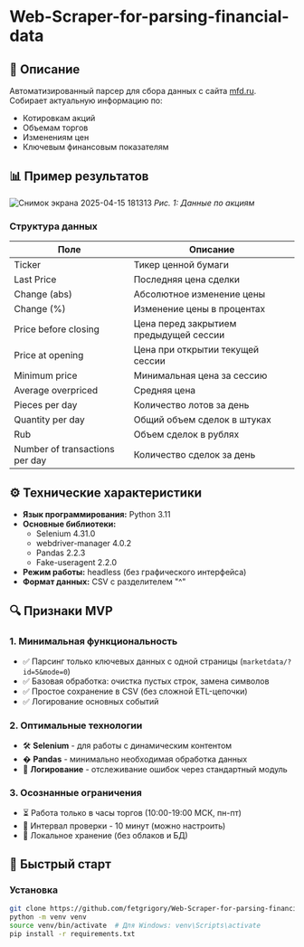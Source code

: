 # Web-Scraper-for-parsing-financial-data

## 📌 Описание
Автоматизированный парсер для сбора данных с сайта [mfd.ru](https://mfd.ru/marketdata/?id=5&mode=0). Собирает актуальную информацию по:
- Котировкам акций
- Объемам торгов
- Изменениям цен
- Ключевым финансовым показателям

## 📊 Пример результатов
![Снимок экрана 2025-04-15 181313](https://github.com/user-attachments/assets/c56b828c-611a-4711-8c76-8b17dce7b690)
*Рис. 1: Данные по акциям*

### Структура данных
Поле | Описание
-----|---------
Ticker | Тикер ценной бумаги
Last Price | Последняя цена сделки
Change (abs)|  Абсолютное изменение цены
Change (%) | Изменение цены в процентах
Price before closing | Цена перед закрытием предыдущей сессии
Price at opening |  Цена при открытии текущей сессии
Minimum price |   Минимальная цена за сессию
Average overpriced |    Средняя цена
Pieces per day |    Количество лотов за день
Quantity per day | Общий объем сделок в штуках
Rub         | Объем сделок в рублях
Number of transactions per day | Количество сделок за день
## ⚙️ Технические характеристики
- **Язык программирования:** Python 3.11
- **Основные библиотеки:**
  - Selenium 4.31.0
  - webdriver-manager 4.0.2
  - Pandas 2.2.3
  - Fake-useragent 2.2.0
- **Режим работы:** headless (без графического интерфейса)
- **Формат данных:** CSV с разделителем "^"
## 🔍 Признаки MVP
### 1. Минимальная функциональность
- ✅ Парсинг только ключевых данных с одной страницы (`marketdata/?id=5&mode=0`)  
- ✅ Базовая обработка: очистка пустых строк, замена символов  
- ✅ Простое сохранение в CSV (без сложной ETL-цепочки)  
- ✅ Логирование основных событий  

### 2. Оптимальные технологии
- 🛠 **Selenium** - для работы с динамическим контентом  
- � **Pandas** - минимально необходимая обработка данных  
- 📝 **Логирование** - отслеживание ошибок через стандартный модуль  

### 3. Осознанные ограничения
- ⏳ Работа только в часы торгов (10:00-19:00 МСК, пн-пт)  
- 🔄 Интервал проверки - 10 минут (можно настроить)  
- 📂 Локальное хранение (без облаков и БД)  

## 🚀 Быстрый старт

### Установка
```bash
git clone https://github.com/fetgrigory/Web-Scraper-for-parsing-financial-data.git
python -m venv venv
source venv/bin/activate  # Для Windows: venv\Scripts\activate
pip install -r requirements.txt
